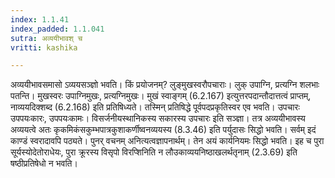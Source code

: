 ```yaml
---
index: 1.1.41
index_padded: 1.1.041
sutra: अव्ययीभावश् च
vritti: kashika

---
```

अव्ययीभावसमासो ऽव्ययसञ्ज्ञो भवति। किं प्रयोजनम्? लुङ्मुखस्वरौपचाराः। लुक् उपाग्नि, प्रत्यग्नि शलभाः पतन्ति। मुखस्वरः उपाग्निमुखः, प्रत्यग्निमुखः। मुखं स्वाङ्गम् (6.2.167) इत्युत्तरपदान्तौदात्तत्वं प्राप्तम्, नाव्ययदिक्शब्द (6.2.168) इति प्रतिषिध्यते। तस्मिन् प्रतिषिद्धे पूर्वपदप्रकृतिस्वर एव भवति। उपचारः उपपयःकारः, उपपयःकामः। विसर्जनीयस्थानिकस्य सकारस्य उपचारः इति सञ्ज्ञा। तत्र अव्ययीभावस्य अव्ययत्वे अतः कृकमिकंसकुम्भपात्रकुशाकर्णीष्वनव्ययस्य (8.3.46) इति पर्युदासः सिद्धो भवति। सर्वम् इदं काण्डं स्वरादावपि पठ्यते। पुनर् वचनम् अनित्यत्वज्ञापनार्थम्। तेन अयं कार्यनियमः सिद्धो भवति। इह च पुरा सूर्यस्योदेतोराधेयः, पुरा क्रूरस्य विसृपो विरप्शिनिति न लौउकाव्ययनिष्ठाखलर्थतृनाम् (2.3.69) इति षष्ठीप्रतिषेधो न भवति।